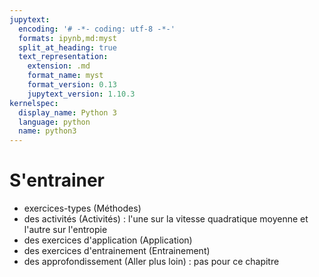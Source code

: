 ```yaml
---
jupytext:
  encoding: '# -*- coding: utf-8 -*-'
  formats: ipynb,md:myst
  split_at_heading: true
  text_representation:
    extension: .md
    format_name: myst
    format_version: 0.13
    jupytext_version: 1.10.3
kernelspec:
  display_name: Python 3
  language: python
  name: python3
---
```

# S'entrainer
* exercices-types (Méthodes)
* des activités (Activités) : l'une sur la vitesse quadratique moyenne et l'autre sur l'entropie
* des exercices d'application (Application)
* des exercices d'entrainement (Entrainement)
* des approfondissement (Aller plus loin) : pas pour ce chapitre